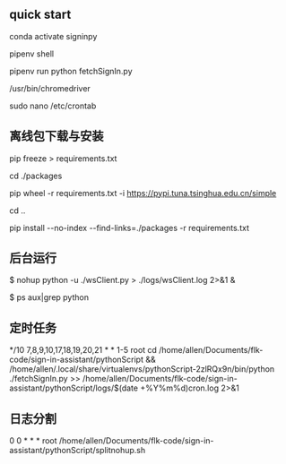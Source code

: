 ## quick start
conda activate signinpy

pipenv shell

pipenv run python fetchSignIn.py

/usr/bin/chromedriver

sudo nano /etc/crontab

## 离线包下载与安装
pip freeze > requirements.txt

cd ./packages

pip wheel -r requirements.txt -i https://pypi.tuna.tsinghua.edu.cn/simple

cd ..

pip install --no-index --find-links=./packages -r requirements.txt

## 后台运行
$ nohup python -u ./wsClient.py > ./logs/wsClient.log 2>&1 &

$ ps aux|grep python

## 定时任务
*/10 7,8,9,10,17,18,19,20,21   * * 1-5   root    cd /home/allen/Documents/flk-code/sign-in-assistant/pythonScript && /home/allen/.local/share/virtualenvs/pythonScript-2zlRQx9n/bin/python ./fetchSignIn.py >> /home/allen/Documents/flk-code/sign-in-assistant/pythonScript/logs/$(date +\%Y\%m\%d)cron.log 2>&1

## 日志分割
0 0 * * * root /home/allen/Documents/flk-code/sign-in-assistant/pythonScript/splitnohup.sh
